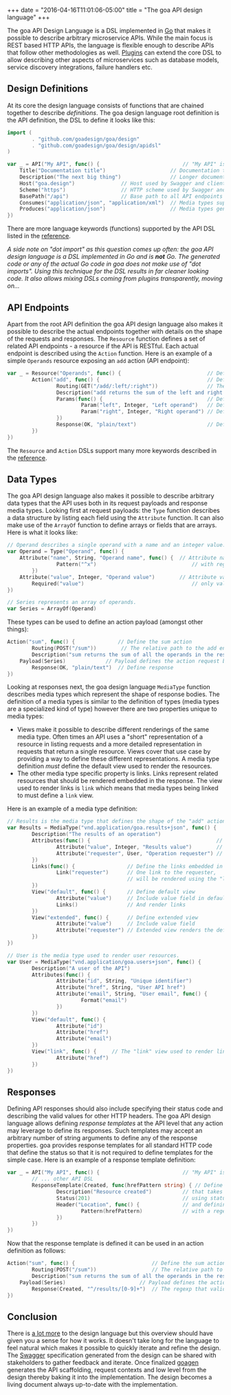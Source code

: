 +++
date = "2016-04-16T11:01:06-05:00"
title = "The goa API design language"
+++

The goa API Design Language is a DSL implemented in [Go](https://golang.org) that makes it possible
to describe arbitrary microservice APIs. While the main focus is REST based HTTP APIs, the language
is flexible enough to describe APIs that follow other methodologies as well.
[Plugins](../extend/generators/) can extend the core DSL to allow describing other aspects of
microservices such as database models, service discovery integrations, failure handlers etc.

## Design Definitions

At its core the design language consists of functions that are chained together to describe
*definitions*. The goa design language root definition is the API definition, the DSL to define it
looks like this:

```go
import (
        . "github.com/goadesign/goa/design"
        . "github.com/goadesign/goa/design/apidsl"
)

var _ = API("My API", func() {                           // "My API" is the name of the API used in docs
	Title("Documentation title")                     // Documentation title
	Description("The next big thing")                // Longer documentation description
	Host("goa.design")				 // Host used by Swagger and clients
	Scheme("https")					 // HTTP scheme used by Swagger and clients
	BasePath("/api")				 // Base path to all API endpoints
	Consumes("application/json", "application/xml")  // Media types supported by the API
	Produces("application/json")                     // Media types generated by the API
})
```

There are more language keywords (functions) supported by the API DSL listed in the
[reference](../extend/dsls/).

*A side note on "dot import" as this question comes up often: the goa API design language is a DSL
implemented in Go and is __not__ Go. The generated code or any of the actual Go code in goa does
not make use of "dot imports". Using this technique for the DSL results in far cleaner looking
code. It also allows mixing DSLs coming from plugins transparently, moving on...*

## API Endpoints

Apart from the root API definition the goa API design language also makes it possible to describe
the actual endpoints together with details on the shape of the requests and responses. The
`Resource` function defines a set of related API endpoints - a resource if the API is RESTful. Each
actual endpoint is described using the `Action` function. Here is an example of a simple `Operands`
resource exposing an `add` action (API endpoint):

```go
var _ = Resource("Operands", func() {                            // Define the Operands resource
        Action("add", func() {                                   // Define the add action
                Routing(GET("/add/:left/:right"))                // The relative path to the add endpoint
                Description("add returns the sum of the left and right parameters in the response body")
                Params(func() {                                  // Define the request parameters found in the URI (wildcards)
                        Param("left", Integer, "Left operand")   // Define left parameter as path segment captured by :left
                        Param("right", Integer, "Right operand") // Define right parameter as path segment captured by :right
                })
                Response(OK, "plain/text")                       // Define response
        })
})
```

The `Resource` and `Action` DSLs support many more keywords described in the [reference](../reference/goa/design/).

## Data Types

The goa API design language also makes it possible to describe arbitrary data types that the API
uses both in its request payloads and response media types. Looking first at request payloads: the
`Type` function describes a data structure by listing each field using the `Attribute` function. It
can also make use of the `ArrayOf` function to define arrays or fields that are arrays. Here is what
it looks like:

```go
// Operand describes a single operand with a name and an integer value.
var Operand = Type("Operand", func() {
	Attribute("name", String, "Operand name", func() {  // Attribute name of type string
                Pattern("^x")                               // with regex validation
        })
	Attribute("value", Integer, "Operand value")        // Attribute value of type integer
        Required("value")                                   // only value is required
})

// Series represents an array of operands.
var Series = ArrayOf(Operand)
```

These types can be used to define an action payload (amongst other things):

```go
Action("sum", func() {              // Define the sum action
        Routing(POST("/sum"))        // The relative path to the add endpoint
        Description("sum returns the sum of all the operands in the response body")
	Payload(Series)             // Payload defines the action request body shape.
        Response(OK, "plain/text")  // Define response
})
```

Looking at responses next, the goa design language `MediaType` function describes media types which
represent the shape of response bodies. The definition of a media types is similar to the definition
of types (media types are a specialized kind of type) however there are two properties unique to
media types:

* Views make it possible to describe different renderings of the same media type. Often times an API
  uses a "short" representation of a resource in listing requests and a more detailed representation
  in requests that return a single resource. Views cover that use case by providing a way to define
  these different representations. A media type definition *must* define the default view used to
  render the resources.
* The other media type specific property is links. Links represent related resources that should be
  rendered embedded in the response. The view used to render links is `link` which means that
  media types being linked to must define a `link` view.

Here is an example of a media type definition:

```go
// Results is the media type that defines the shape of the "add" action responses.
var Results = MediaType("vnd.application/goa.results+json", func() {
        Description("The results of an operation")
        Attributes(func() {                                         // Define media type attributes
                Attribute("value", Integer, "Results value")        // Operation results attribute
                Attribute("requester", User, "Operation requester") // Requester attribute
        })
        Links(func() {                 // Define the links embedded in the media type
                Link("requester")      // One link to the requester,
                                       // will be rendered using the "link" view of User media type
        })
        View("default", func() {       // Define default view
                Attribute("value")     // Include value field in default view
                Links()                // And render links
        })
        View("extended", func() {      // Define extended view
                Attribute("value")     // Include value field
                Attribute("requester") // Extended view renders the default view of the requester
        })
})

// User is the media type used to render user resources.
var User = MediaType("vnd.application/goa.users+json", func() {
        Description("A user of the API")
        Attributes(func() {
                Attribute("id", String, "Unique identifier")
                Attribute("href", String, "User API href")
                Attribute("email", String, "User email", func() {
                        Format("email")
                })
        })
        View("default", func() {
                Attribute("id")
                Attribute("href")
                Attribute("email")
        })
        View("link", func() {     // The "link" view used to render links to User media types.
                Attribute("href")
        })
})
```

## Responses

Defining API responses should also include specifying their status code and describing the valid
values for other HTTP headers. The goa API design language allows defining *response templates*
at the API level that any action may leverage to define its responses. Such templates may accept
an arbitrary number of string arguments to define any of the response properties. goa provides
response templates for all standard HTTP code that define the status so that it is not required to
define templates for the simple case. Here is an example of a response template definition:

```go
var _ = API("My API", func() {                           // "My API" is the name of the API used in docs
        // ... other API DSL
        ResponseTemplate(Created, func(hrefPattern string) { // Define the "created" response template
                Description("Resource created")          // that takes one argument.
                Status(201)                              // using status code 201
                Header("Location", func() {              // and defining the "Location" header
                        Pattern(hrefPattern)             // with a regex validation.
                })
        })
})
```

Now that the response template is defined it can be used in an action definition as follows:

```go
Action("sum", func() {                         // Define the sum action
        Routing(POST("/sum"))                  // The relative path to the add endpoint
        Description("sum returns the sum of all the operands in the response body")
	Payload(Series)                        // Payload defines the action request body shape.
        Response(Created, "^/results/[0-9]+")  // The regexp that validates the Location header
})
```

## Conclusion

There is [a lot more](../../reference/goa/design/apidsl/) to the design language but this overview should have given you a
sense for how it works. It doesn't take long for the language to feel natural which makes it
possible to quickly iterate and refine the design. The [Swagger](../swagger/) specification generated
from the design can be shared with stakeholders to gather feedback and iterate. Once finalized
[goagen](../../implement/goagen/) generates the API scaffolding, request contexts and low level from
the design thereby baking it into the implementation. The design becomes a living document always
up-to-date with the implementation.
